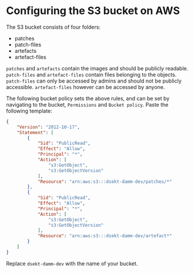 # Configuring the S3 bucket on AWS

The S3 bucket consists of four folders:
- patches
- patch-files
- artefacts
- artefact-files

`patches` and `artefacts` contain the images and should be publicly readable. `patch-files` and `artefact-files` contain files belonging to the objects. `patch-files` can only be accessed by admins and should not be publicly accessible. `artefact-files` however can be accessed by anyone.

The following bucket policy sets the above rules, and can be set by navigating to the bucket, `Permissions` and `Bucket policy`. Paste the following template:

```json
{
    "Version": "2012-10-17",
    "Statement": [
        {
            "Sid": "PublicRead",
            "Effect": "Allow",
            "Principal": "*",
            "Action": [
                "s3:GetObject",
                "s3:GetObjectVersion"
            ],
            "Resource": "arn:aws:s3:::dsekt-damm-dev/patches/*"
        },
        {
            "Sid": "PublicRead",
            "Effect": "Allow",
            "Principal": "*",
            "Action": [
                "s3:GetObject",
                "s3:GetObjectVersion"
            ],
            "Resource": "arn:aws:s3:::dsekt-damm-dev/artefact*"
        }
    ]
}
```

Replace `dsekt-damm-dev` with the name of your bucket.